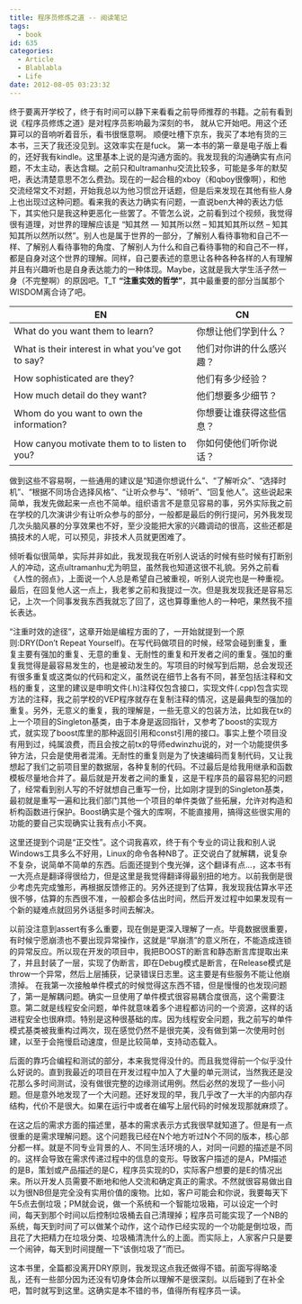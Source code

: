 ```yaml
---
title: 程序员修炼之道 -- 阅读笔记
tags:
  - book
id: 635
categories:
  - Article
  - Blablabla
  - Life
date: 2012-08-05 03:23:32
---
```


终于要离开学校了，终于有时间可以静下来看看之前导师推荐的书籍。之前有看到说《程序员修炼之道》是对程序员影响最为深刻的书，
就从它开始吧。用这个还算可以的音响听着音乐，看书很惬意啊。
顺便吐槽下京东，我买了本地有货的三本书，三天了我还没见到。这效率实在是fuck。
第一本书的第一章是电子版上看的，还好我有kindle。这里基本上说的是沟通方面的。我发现我的沟通确实有点问题，不太主动，表达含糊。之前只和ultramanhu交流比较多，可能是多年的默契吧，表达清楚意思不怎么费劲。现在的一起合租的xboy（和qboy很像啊），和他交流经常文不对题，开始我总以为他习惯岔开话题，但是后来发现在其他有些人身上也出现过这种问题。看来我的表达力确实有问题，一直说ben大神的表达力低下，其实他只是我这种更恶化一些罢了。不管怎么说，之前看到过个视频，我觉得很有道理，对世界的理解应该是 “知其然 — 知其所以然 – 知其知其所以然 – 知其知其所以然所以然”。别人也是属于世界的一部分，了解别人看待事物和自己不一样、了解别人看待事物的角度、了解别人为什么和自己看待事物的和自己不一样，都是自身对这个世界的理解。同样，自己要表述的意思让各种各种各样的人有理解并且有兴趣听也是自身表达能力的一种体现。Maybe，这就是我大学生活孑然一身（不完整啊）的原因吧。T_T
 **“注重实效的哲学”**，其中最重要的部分当属那个WISDOM离合诗了吧。

   EN  | CN
-------|----
What do you want them to learn?  | 你想让他们学到什么？
What is their interest in what you’ve got to say?  | 他们对你讲的什么感兴趣？
How sophisticated are they?  | 他们有多少经验？
How much detail do they want?   | 他们想要多少细节？
Whom do you want to own the information?  | 你想要让谁获得这些信息？
How canyou motivate them to to listen to you?  | 你如何使他们听你说话？

做到这些不容易啊，一些通用的建议是“知道你想说什么”、“了解听众”、“选择时机”、“根据不同场合选择风格”、“让听众参与”、“倾听”、“回复他人”。这些说起来简单，我发先做起来一点也不简单。组织语言不是意见容易的事，另外实际我之前在学校的几次演讲少有让听众参与的部分，一般都是最后的例行提问，另外我发现几次头脑风暴的分享效果也不好，至少没能把大家的兴趣调动的很高，这些还都是搞技术的人呢，可以预见，非技术人员就更困难了。

倾听看似很简单，实际并非如此，我发现我在听别人说话的时候有些时候有打断别人的冲动，这点ultramanhu尤为明显，虽然我也知道这很不礼貌。另外之前看《人性的弱点》，上面说一个人总是希望自己被重视，听别人说完也是一种重视。最后，在回复他人这一点上，我老爹之前和我提过一次。但是我发现我还是容易忘记，上次一个同事发我东西我就忘了回了，这也算尊重他人的一种吧，果然我不擅长表达。
 


“注重时效的途径”，这章开始是编程方面的了，一开始就提到一个原则:DRY(Don’t Repeat Yourself)。在写代码做项目的时候，经常会碰到重复，重复主要有强加的重复、无意的重复、无耐性的重复和开发者之间的重复。强加的重复我觉得是最容易发生的，也是被动发生的。写项目的时候写到后期，总会发现还有很多重复或这类似的代码和定义，虽然说在细节上各有不同，甚至包括注释和文档的重复，这里的建议是申明文件(.h)注释仅包含接口，实现文件(.cpp)包含实现方法的注释，我之前学校的VEP程序就存在复制注释的情况，这是最典型的强加的重复。另外，无意义的重复，我的理解是，一些无意义的包装方法，比如我在tx的上一个项目的Singleton基类，由于本身是返回指针，又参考了boost的实现方式，就实现了boost库里的那种返回引用和const引用的接口。事实上整个项目没有用到过，纯属浪费，而且会按之前tx的导师edwinzhu说的，对一个功能提供多钟方法，只会是使用者混淆。无耐性的重复则是为了快速编码而复制代码，又让我想起了我们之前项目里的数据层，各种复制的代码。不过最后是给我用继承和函数模板尽量地合并了。最后就是开发者之间的重复，这是干程序员的最容易犯的问题了，经常看到别人写的不好就想自己重写一份，比如刚才提到的Singleton基类，最初就是重写一遍和比我们部门其他一个项目的单件类做了些拓展，允许对构造和析构函数进行保护。Boost确实是个强大的库啊，不能直接用，搞得这些很实用的功能的要自己实现确实让我有点小不爽。

这里还提到个词是“正交性”。这个词我喜欢，终于有个专业的词让我和别人说Windows工具多么不好用，Linux的命令各种NB了。正交说白了就解耦，说复杂不复杂，说简单不简单的东西。后面还提到个曳光弹，这个翻译有点…，这本书有一大亮点是翻译得很给力，但是这里是我觉得翻译得最别扭的地方。以前我倒是很少考虑先完成雏形，再根据反馈修正的。另外还提到了估算，我发现我估算水平还很不够，估算的东西很不准，一般都会多估出时间，然后开发过程中如果发现有一个新的疑难点就回另外话挺多时间去解决。

以前没注意到assert有多么重要，现在倒是更深入理解了一点。毕竟数据很重要，有时候宁愿崩溃也不要出现异常操作，这就是“早崩溃”的意义所在，不能造成连锁的异常反应。所以现在开发的项目中，我把BOOST的断言和静态断言库提取出来了，并且封装了一层，实现了伪断言，即在Debug模式是断言，在Release模式是throw一个异常，然后上层捕获，记录错误日志里。这主要是有些服务不能让他崩溃掉。
在我第一次接触单件模式的时候觉得这东西不错，但是慢慢的也发现问题了，第一是解耦问题。确实一旦使用了单件模式很容易耦合度很高，这个需要注意。第二就是线程安全问题，单件就意味着多个进程都访问的一个资源，这样的话进程安全也很麻烦。特别是这种很基础的库。因为线程安全问题，我之前写的单件模式基类被我重构过两次，现在感觉仍然不是很完美，没有做到第一次使用时创建，以至于会拖慢启动速度，但是比较简单，支持动态载入。

后面的靠巧合编程和测试的部分，本来我觉得没什的。而且我觉得前一个似乎没什么好说的。直到我最近的项目在开发过程中加入了大量的单元测试，当然我还是没花那么多时间测试，没有做很完整的边缘测试用例。然后必然的发现了一些小问题。但是意外地发现了一个大问题。还好发现的早，我几乎改了一大半的内部内存结构，代价不是很大。如果在运行中或者在编写上层代码的时候发现那就麻烦了。

在这之后的需求方面的描述里，基本的需求表示方式我很早就知道了。但是有一点很重的是需求理解问题。这个问题我已经在N个地方听过N个不同的版本，核心部分都一样。就是不同专业背景的人、不同生活环境的人，对同一问题的描述是不同的。这样会导致在需求传递过程中的信息的变形。导致客户描述的是A，PM描述的是B，策划或产品描述的是C，程序员实现的D，实际客户想要的是E的情况出来。所以开发人员需要不断地和他人交流和确定真正的需求。不然就很容易做出自以为很NB但是完全没有实用价值的废物。比如，客户可能会和你说，我要每天下午5点去倒垃圾；PM就会说，做一个系统和一个智能垃圾箱，可以设定一个时间，每天到那个时间以后控制垃圾桶去自己清理掉；程序员可能实现了一个NB的系统，每天到时间了可以做某个动作，这个动作已经实现的一个功能是倒垃圾，而且花了大把精力在垃圾分类、垃圾桶清洗什么的上面。而实际上，人家客户只是要一个闹钟，每天到时间提醒一下“该倒垃圾了”而已。

这本书里，全篇都没离开DRY原则，我发现这点我还做得不错。前面写得略凌乱，还有一些部分因为还没有切身体会所以理解不是很深刻。以后碰到了在补全吧，暂时就写到这里。这确实是本不错的书，值得所有程序员一读。